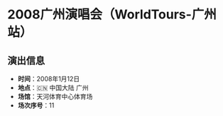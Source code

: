 # 2008广州演唱会（WorldTours-广州站）

## 演出信息
- **时间**：2008年1月12日
- **地点**：🇨🇳 中国大陆 广州
- **场馆**：天河体育中心体育场
- **场次序号**：11